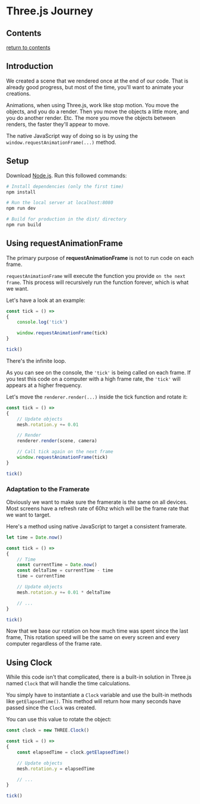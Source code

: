 # Three.js Journey

## Contents

[return to contents](../../../README.md)

## Introduction

We created a scene that we rendered once at the end of our code. That is already good progress, but most of the time, you'll want to animate your creations.

Animations, when using Three.js, work like stop motion. You move the objects, and you do a render. Then you move the objects a little more, and you do another render. Etc. The more you move the objects between renders, the faster they'll appear to move.

The native JavaScript way of doing so is by using the `window.requestAnimationFrame(...)` method.

## Setup

Download [Node.js](https://nodejs.org/en/download/).
Run this followed commands:

```bash
# Install dependencies (only the first time)
npm install

# Run the local server at localhost:8080
npm run dev

# Build for production in the dist/ directory
npm run build
```

## Using requestAnimationFrame

The primary purpose of **requestAnimationFrame** is not to run code on each frame.

`requestAnimationFrame` will execute the function you provide `on the next frame`. This process will recursively run the function forever, which is what we want.

Let's have a look at an example:

```JavaScript
const tick = () =>
{
    console.log('tick')

    window.requestAnimationFrame(tick)
}

tick()
```

There's the infinite loop.

As you can see on the console, the `'tick'` is being called on each frame. If you test this code on a computer with a high frame rate, the `'tick'` will appears at a higher frequency.

Let's move the `renderer.render(...)` inside the tick function and rotate it:

```JavaScript
const tick = () =>
{
    // Update objects
    mesh.rotation.y += 0.01

    // Render
    renderer.render(scene, camera)

    // Call tick again on the next frame
    window.requestAnimationFrame(tick)
}

tick()
```

### Adaptation to the Framerate

Obviously we want to make sure the framerate is the same on all devices. Most screens have a refresh rate of 60hz which will be the frame rate that we want to target.

Here's a method using native JavaScript to target a consistent framerate.

```JavaScript
let time = Date.now()

const tick = () =>
{
    // Time
    const currentTime = Date.now()
    const deltaTime = currentTime - time
    time = currentTime

    // Update objects
    mesh.rotation.y += 0.01 * deltaTime

    // ...
}

tick()
```

Now that we base our rotation on how much time was spent since the last frame, This rotation speed will be the same on every screen and every computer regardless of the frame rate.

## Using Clock

While this code isn't that complicated, there is a built-in solution in Three.js named `Clock` that will handle the time calculations.

You simply have to instantiate a `Clock` variable and use the built-in methods like `getElapsedTime()`. This method will return how many seconds have passed since the `Clock` was created.

You can use this value to rotate the object:

```JavaScript
const clock = new THREE.Clock()

const tick = () =>
{
    const elapsedTime = clock.getElapsedTime()

    // Update objects
    mesh.rotation.y = elapsedTime

    // ...
}

tick()
```
